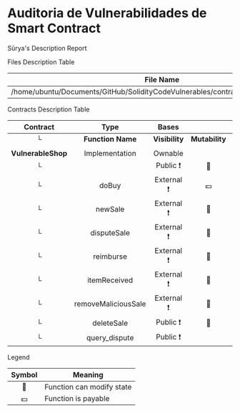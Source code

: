 # Auditoria de Vulnerabilidades de Smart Contract
 Sūrya's Description Report

 Files Description Table


|  File Name  |  SHA-1 Hash  |
|-------------|--------------|
| /home/ubuntu/Documents/GitHub/SolidityCodeVulnerables/contracts/VulnerableShop.sol | a77ab440ea096133b4ef8f6902d7550d2a252bfd |


 Contracts Description Table


|  Contract  |         Type        |       Bases      |                  |                 |
|:----------:|:-------------------:|:----------------:|:----------------:|:---------------:|
|     └      |  **Function Name**  |  **Visibility**  |  **Mutability**  |  **Modifiers**  |
||||||
| **VulnerableShop** | Implementation | Ownable |||
| └ | <Constructor> | Public ❗️ | 🛑  |NO❗️ |
| └ | doBuy | External ❗️ |  💵 |NO❗️ |
| └ | newSale | External ❗️ | 🛑  |NO❗️ |
| └ | disputeSale | External ❗️ | 🛑  |NO❗️ |
| └ | reimburse | External ❗️ | 🛑  | onlyOwner |
| └ | itemReceived | External ❗️ | 🛑  |NO❗️ |
| └ | removeMaliciousSale | External ❗️ | 🛑  | onlyOwner |
| └ | deleteSale | Public ❗️ | 🛑  |NO❗️ |
| └ | query_dispute | Public ❗️ |   |NO❗️ |


 Legend

|  Symbol  |  Meaning  |
|:--------:|-----------|
|    🛑    | Function can modify state |
|    💵    | Function is payable |
